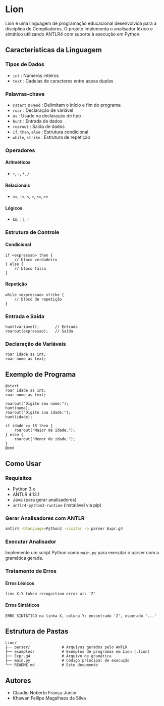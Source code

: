 # Lion

Lion é uma linguagem de programação educacional desenvolvida para a disciplina de Compiladores. O projeto implementa o analisador léxico e sintático utilizando ANTLR4 com suporte à execução em Python.

## Características da Linguagem

### Tipos de Dados
- `int` : Números inteiros
- `text` : Cadeias de caracteres entre aspas duplas

### Palavras-chave
- `@start` e `@end` : Delimitam o início e fim do programa
- `roar` : Declaração de variável
- `as` : Usado na declaração de tipo
- `hunt` : Entrada de dados
- `roarout` : Saída de dados
- `if`, `then`, `else` : Estrutura condicional
- `while`, `strike` : Estrutura de repetição

### Operadores
#### Aritméticos
- `+`, `-`, `*`, `/`

#### Relacionais
- `==`, `!=`, `<`, `>`, `<=`, `>=`

#### Lógicos
- `&&`, `||`, `!`

### Estrutura de Controle

#### Condicional
```text
if <expressao> then {
    // bloco verdadeiro
} else {
    // bloco falso
}
```

#### Repetição
```text
while <expressao> strike {
    // bloco de repetição
}
```

### Entrada e Saída
```text
hunt(variavel);       // Entrada
roarout(expressao);   // Saída
```

### Declaração de Variáveis
```text
roar idade as int;
roar nome as text;
```

## Exemplo de Programa

```text
@start
roar idade as int;
roar nome as text;

roarout("Digite seu nome:");
hunt(nome);
roarout("Digite sua idade:");
hunt(idade);

if idade >= 18 then {
    roarout("Maior de idade.");
} else {
    roarout("Menor de idade.");
}
@end
```

## Como Usar

### Requisitos
- Python 3.x
- ANTLR 4.13.1
- Java (para gerar analisadores)
- `antlr4-python3-runtime` (instalável via pip)

### Gerar Analisadores com ANTLR
```bash
antlr4 -Dlanguage=Python3 -visitor -o parser Expr.g4
```

### Executar Analisador
Implemente um script Python como `main.py` para executar o parser com a gramática gerada.

### Tratamento de Erros

#### Erros Léxicos
```text
line X:Y token recognition error at: 'Z'
```

#### Erros Sintáticos
```text
ERRO SINTÁTICO na linha X, coluna Y: encontrado 'Z', esperado '...'
```

## Estrutura de Pastas
```
Lion/
├── parser/              # Arquivos gerados pelo ANTLR
├── examples/            # Exemplos de programas em Lion (.lion)
├── Expr.g4              # Arquivo de gramática
├── main.py              # Código principal de execução
└── README.md            # Este documento
```

## Autores

- Claudio Noberto França Junior
- Khawan Fellipe Magalhaes da Silva

